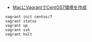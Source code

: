 
- [MacにVagrantでCentOS7環境を作成](https://qiita.com/sudachi808/items/3614fd90f9025973de4b)

```
vagrant init centos/7
vagrant status
vagrant up
vagrant ssh
vagrant halt
```
<!--stackedit_data:
eyJoaXN0b3J5IjpbMTA0MTgzNjA2Ml19
-->